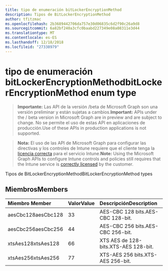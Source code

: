 ```yaml
---
title: tipo de enumeración bitLockerEncryptionMethod
description: Tipos de BitLockerEncryptionMethod
author: tfitzmac
ms.openlocfilehash: 2b3689442706da757e30d06835c6d2f90c26a9d8
ms.sourcegitcommit: 6a82bf240a3cfc0baabd227349e08a08311e3d44
ms.translationtype: MT
ms.contentlocale: es-ES
ms.lasthandoff: 12/18/2018
ms.locfileid: "27338979"
---
```

# <a name="bitlockerencryptionmethod-enum-type"></a><span data-ttu-id="07d20-103">tipo de enumeración bitLockerEncryptionMethod</span><span class="sxs-lookup"><span data-stu-id="07d20-103">bitLockerEncryptionMethod enum type</span></span>

> <span data-ttu-id="07d20-104">**Importante:** Las API de la versión /beta de Microsoft Graph son una versión preliminar y están sujetas a cambios.</span><span class="sxs-lookup"><span data-stu-id="07d20-104">**Important:** APIs under the / beta version in Microsoft Graph are in preview and are subject to change.</span></span> <span data-ttu-id="07d20-105">No se permite el uso de estas API en aplicaciones de producción.</span><span class="sxs-lookup"><span data-stu-id="07d20-105">Use of these APIs in production applications is not supported.</span></span>

> <span data-ttu-id="07d20-106">**Nota:** El uso de las API de Microsoft Graph para configurar las directivas y los controles de Intune requiere que el cliente tenga la [licencia correcta](https://go.microsoft.com/fwlink/?linkid=839381) para el servicio Intune.</span><span class="sxs-lookup"><span data-stu-id="07d20-106">**Note:** Using the Microsoft Graph APIs to configure Intune controls and policies still requires that the Intune service is [correctly licensed](https://go.microsoft.com/fwlink/?linkid=839381) by the customer.</span></span>

<span data-ttu-id="07d20-107">Tipos de BitLockerEncryptionMethod</span><span class="sxs-lookup"><span data-stu-id="07d20-107">BitLockerEncryptionMethod types</span></span>
## <a name="members"></a><span data-ttu-id="07d20-108">Miembros</span><span class="sxs-lookup"><span data-stu-id="07d20-108">Members</span></span>
|<span data-ttu-id="07d20-109">Miembro	</span><span class="sxs-lookup"><span data-stu-id="07d20-109">Member</span></span>|<span data-ttu-id="07d20-110">Valor</span><span class="sxs-lookup"><span data-stu-id="07d20-110">Value</span></span>|<span data-ttu-id="07d20-111">Descripción</span><span class="sxs-lookup"><span data-stu-id="07d20-111">Description</span></span>|
|:---|:---|:---|
|<span data-ttu-id="07d20-112">aesCbc128</span><span class="sxs-lookup"><span data-stu-id="07d20-112">aesCbc128</span></span>|<span data-ttu-id="07d20-113">3</span><span class="sxs-lookup"><span data-stu-id="07d20-113">3</span></span>|<span data-ttu-id="07d20-114">AES-CBC 128 bits.</span><span class="sxs-lookup"><span data-stu-id="07d20-114">AES-CBC 128-bit.</span></span>|
|<span data-ttu-id="07d20-115">aesCbc256</span><span class="sxs-lookup"><span data-stu-id="07d20-115">aesCbc256</span></span>|<span data-ttu-id="07d20-116">4</span><span class="sxs-lookup"><span data-stu-id="07d20-116">4</span></span>|<span data-ttu-id="07d20-117">AES-CBC 256 bits.</span><span class="sxs-lookup"><span data-stu-id="07d20-117">AES-CBC 256-bit.</span></span>|
|<span data-ttu-id="07d20-118">xtsAes128</span><span class="sxs-lookup"><span data-stu-id="07d20-118">xtsAes128</span></span>|<span data-ttu-id="07d20-119">6</span><span class="sxs-lookup"><span data-stu-id="07d20-119">6</span></span>|<span data-ttu-id="07d20-120">XTS AES de 128-bits.</span><span class="sxs-lookup"><span data-stu-id="07d20-120">XTS-AES 128-bit.</span></span>|
|<span data-ttu-id="07d20-121">xtsAes256</span><span class="sxs-lookup"><span data-stu-id="07d20-121">xtsAes256</span></span>|<span data-ttu-id="07d20-122">7</span><span class="sxs-lookup"><span data-stu-id="07d20-122">7</span></span>|<span data-ttu-id="07d20-123">XTS-AES 256 bits.</span><span class="sxs-lookup"><span data-stu-id="07d20-123">XTS-AES 256-bit.</span></span>|





